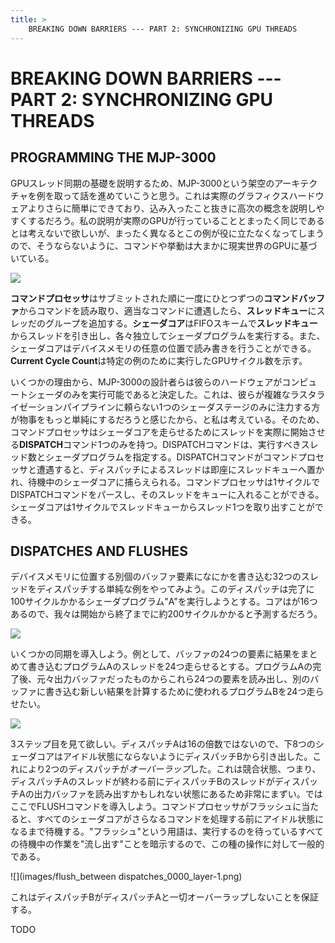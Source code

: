 ```yaml
---
title: >
    BREAKING DOWN BARRIERS --- PART 2: SYNCHRONIZING GPU THREADS
---
```

# BREAKING DOWN BARRIERS --- PART 2: SYNCHRONIZING GPU THREADS

## PROGRAMMING THE MJP-3000

GPUスレッド同期の基礎を説明するため、MJP-3000という架空のアーキテクチャを例を取って話を進めていこうと思う。これは実際のグラフィクスハードウェアよりさらに簡単にできており、込み入ったこと抜きに高次の概念を説明しやすくするだろう。私の説明が実際のGPUが行っていることとまったく同じであるとは考えないで欲しいが、まったく異なるとこの例が役に立たなくなってしまうので、そうならないように、コマンドや挙動は大まかに現実世界のGPUに基づいている。

![](images/gpu_overview1.png)

**コマンドプロセッサ**はサブミットされた順に一度にひとつずつの**コマンドバッファ**からコマンドを読み取り、適当なコマンドに遭遇したら、**スレッドキュー**にスレッだのグループを追加する。**シェーダコア**はFIFOスキームで**スレッドキュー**からスレッドを引き出し、各々独立してシェーダプログラムを実行する。また、シェーダコアはデバイスメモリの任意の位置で読み書きを行うことができる。**Current Cycle Count**は特定の例のために実行したGPUサイクル数を示す。

いくつかの理由から、MJP-3000の設計者らは彼らのハードウェアがコンピュートシェーダのみを実行可能であると決定した。これは、彼らが複雑なラスタライゼーションパイプラインに頼らない1つのシェーダステージのみに注力する方が物事をもっと単純にするだろうと感じたから、と私は考えている。そのため、コマンドプロセッサはシェーダコアを走らせるためにスレッドを実際に開始させる**DISPATCH**コマンド1つのみを持つ。DISPATCHコマンドは、実行すべきスレッド数とシェーダプログラムを指定する。DISPATCHコマンドがコマンドプロセッサと遭遇すると、ディスパッチによるスレッドは即座にスレッドキューへ置かれ、待機中のシェーダコアに捕らえられる。コマンドプロセッサは1サイクルでDISPATCHコマンドをパースし、そのスレッドをキューに入れることができる。シェーダコアは1サイクルでスレッドキューからスレッド1つを取り出すことができる。

## DISPATCHES AND FLUSHES

デバイスメモリに位置する別個のバッファ要素になにかを書き込む32つのスレッドをディスパッチする単純な例をやってみよう。このディスパッチは完了に100サイクルかかるシェーダプログラム"A"を実行しようとする。コアはが16つあるので、我々は開始から終了までに約200サイクルかかると予測するだろう。

![](images/single_dispatch_0000_layer-1.png)

いくつかの同期を導入しよう。例として、バッファの24つの要素に結果をまとめて書き込むプログラムAのスレッドを24つ走らせるとする。プログラムAの完了後、元々出力バッファだったものからこれら24つの要素を読み出し、別のバッファに書き込む新しい結果を計算するために使われるプログラムBを24つ走らせたい。

![](images/dispatch_overlap_0000_layer-1.png)

3ステップ目を見て欲しい。ディスパッチAは16の倍数ではないので、下8つのシェーダコアはアイドル状態にならないようにディスパッチBから引き出した。これにより2つのディスパッチが*オーバーラップ*した。これは競合状態、つまり、ディスパッチAのスレッドが終わる前にディスパッチBのスレッドがディスパッチAの出力バッファを読み出すかもしれない状態にあるため非常にまずい。ではここでFLUSHコマンドを導入しよう。コマンドプロセッサがフラッシュに当たると、すべてのシェーダコアがさらなるコマンドを処理する前にアイドル状態になるまで待機する。"フラッシュ"という用語は、実行するのを待っているすべての待機中の作業を"流し出す"ことを暗示するので、この種の操作に対して一般的である。

![](images/flush_between dispatches_0000_layer-1.png)

これはディスパッチBがディスパッチAと一切オーバーラップしないことを保証する。

TODO
